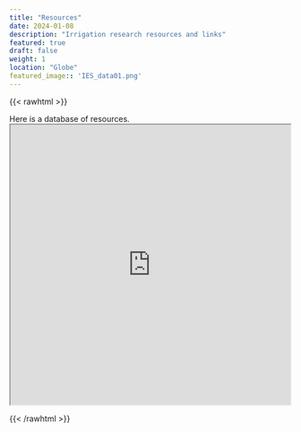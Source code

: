 ```yaml
---
title: "Resources"
date: 2024-01-08
description: "Irrigation research resources and links"
featured: true
draft: false
weight: 1
location: "Globe"
featured_image:: 'IES_data01.png'
---
```


{{< rawhtml >}}
<div>
<p> Here is a database of resources.
  
  <iframe src="https://docs.google.com/spreadsheets/d/e/2PACX-1vQ1LzxUNodZkK7vz1rFpUS7xN6gSGctIcWiICuOn7nPP6F_edDqUB0Hl3sGycMBLSrgobBkz4HNVt5g/pubhtml?widget=true&amp;headers=false" width="500" height="500"></iframe>
  
</p>
</div>
{{< /rawhtml >}}
<!--more-->
